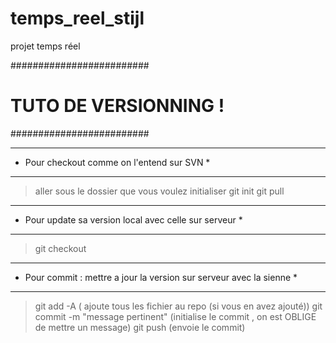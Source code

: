 # temps_reel_stijl

projet temps réel

#########################
# TUTO DE VERSIONNING ! #
#########################

*******************************************
* Pour checkout comme on l'entend sur SVN *
*******************************************
> aller sous le dossier que vous voulez initialiser
> git init
> git pull <url>

*******************************************************
* Pour update sa version local avec celle sur serveur *
*******************************************************

> git checkout

*********************************************************************
* Pour commit : mettre a jour la version sur serveur avec la sienne *
*********************************************************************

> git add -A ( ajoute tous les fichier au repo (si vous en avez ajouté))
> git commit -m "message pertinent" (initialise le commit , on est OBLIGE de mettre un message)
> git push (envoie le commit)



